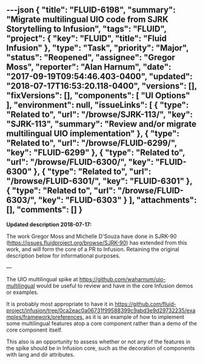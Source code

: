 ---json
{
  "title": "FLUID-6198",
  "summary": "Migrate multilingual UIO code from SJRK Storytelling to Infusion",
  "tags": "FLUID",
  "project": {
    "key": "FLUID",
    "title": "Fluid Infusion"
  },
  "type": "Task",
  "priority": "Major",
  "status": "Reopened",
  "assignee": "Gregor Moss",
  "reporter": "Alan Harnum",
  "date": "2017-09-19T09:54:46.403-0400",
  "updated": "2018-07-17T16:53:20.118-0400",
  "versions": [],
  "fixVersions": [],
  "components": [
    "UI Options"
  ],
  "environment": null,
  "issueLinks": [
    {
      "type": "Related to",
      "url": "/browse/SJRK-113/",
      "key": "SJRK-113",
      "summary": "Review and/or migrate multilingual UIO implementation"
    },
    {
      "type": "Related to",
      "url": "/browse/FLUID-6299/",
      "key": "FLUID-6299"
    },
    {
      "type": "Related to",
      "url": "/browse/FLUID-6300/",
      "key": "FLUID-6300"
    },
    {
      "type": "Related to",
      "url": "/browse/FLUID-6301/",
      "key": "FLUID-6301"
    },
    {
      "type": "Related to",
      "url": "/browse/FLUID-6303/",
      "key": "FLUID-6303"
    }
  ],
  "attachments": [],
  "comments": []
}
---
**Updated description 2018-07-17:**

The work Gregor Moss and Michelle D'Souza have done in SJRK-90 (<https://issues.fluidproject.org/browse/SJRK-90>) has extended from this work, and will form the core of a PR to Infusion. Retaining the original description below for informational purposes.

—

The UIO multilingual spike at <https://github.com/waharnum/uio-multilingual> would be useful to review and have in the core Infusion demos or examples.

It is probably most appropriate to have it in <https://github.com/fluid-project/infusion/tree/0ca2eac0a06731f99588399c9abd3e9d29732235/examples/framework/preferences,> as it is an example of how to implement some multilingual features atop a core component rather than a demo of the core component itself.

This also is an opportunity to assess whether or not any of the features in the spike should be in Infusion core, such as the decoration of components with lang and dir attributes.

        